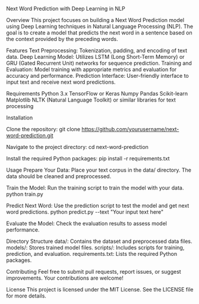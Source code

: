 Next Word Prediction with Deep Learning in NLP

Overview
This project focuses on building a Next Word Prediction model using Deep Learning techniques in Natural Language Processing (NLP). The goal is to create a model that predicts the next word in a sentence based on the context provided by the preceding words.

Features
Text Preprocessing: Tokenization, padding, and encoding of text data.
Deep Learning Model: Utilizes LSTM (Long Short-Term Memory) or GRU (Gated Recurrent Unit) networks for sequence prediction.
Training and Evaluation: Model training with appropriate metrics and evaluation for accuracy and performance.
Prediction Interface: User-friendly interface to input text and receive next word predictions.

Requirements
Python 3.x
TensorFlow or Keras
Numpy
Pandas
Scikit-learn
Matplotlib
NLTK (Natural Language Toolkit) or similar libraries for text processing

Installation

Clone the repository:
git clone https://github.com/yourusername/next-word-prediction.git

Navigate to the project directory:
cd next-word-prediction

Install the required Python packages:
pip install -r requirements.txt


Usage
Prepare Your Data: Place your text corpus in the data/ directory. The data should be cleaned and preprocessed.

Train the Model: Run the training script to train the model with your data.
python train.py

Predict Next Word: Use the prediction script to test the model and get next word predictions.
python predict.py --text "Your input text here"

Evaluate the Model: Check the evaluation results to assess model performance.

Directory Structure
data/: Contains the dataset and preprocessed data files.
models/: Stores trained model files.
scripts/: Includes scripts for training, prediction, and evaluation.
requirements.txt: Lists the required Python packages.

Contributing
Feel free to submit pull requests, report issues, or suggest improvements. Your contributions are welcome!

License
This project is licensed under the MIT License. See the LICENSE file for more details.
